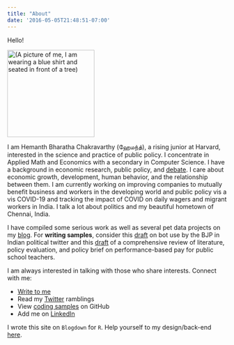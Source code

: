 ```yaml
---
title: "About"
date: '2016-05-05T21:48:51-07:00'
---
```


Hello!

<img alt = '(A picture of me, I am wearing a blue shirt and seated in front of a tree)' width='200' src='/post/hemanth.jpg'/>

I am Hemanth Bharatha Chakravarthy (ஹேமந்த்), a rising junior at Harvard, interested in the science and practice of public policy. I concentrate in Applied Math and Economics with a secondary in Computer Science. I have a background in economic research, public policy, and [debate](https://www.edexlive.com/news/2018/aug/02/meet-indias-youngest-debate-guns-who-matched-wits-with-the-best-in-the-world-3562.html). I care about economic growth, development, human behavior, and the relationship between them. I am currently working on improving companies to mutually benefit business and workers in the developing world and public policy vis a vis COVID-19 and tracking the impact of COVID on daily wagers and migrant workers in India.  I talk a lot about politics and my beautiful hometown of Chennai, India.

I have compiled some serious work as well as several pet data projects on my [blog](https://www.b-hemanth.com/). For **writing samples**, consider this [draft](https://www.b-hemanth.com/2020/05/17/twitter-botocracy-evidence-from-the-use-of-twitter-bots-by-modi-s-bjp-in-india/) on bot use by the BJP in Indian political twitter and this [draft](https://www.b-hemanth.com/2020/06/04/lessons-on-teacher-pay-policy-brief-on-performance-based-pay-for-teachers/) of a comprehensive review of literature, policy evaluation, and policy brief on performance-based pay for public school teachers. 

I am always interested in talking with those who share interests. Connect with me:

- [Write to me](mailto:hemanthbharathachakravarthy@college.harvard.edu) 
- Read my [Twitter](https://twitter.com/hemanth2510) ramblings
- View [coding samples](https://twitter.com/hemanth2510) on GitHub
- Add me on [LinkedIn](https://www.linkedin.com/in/b-hemanth/)

I wrote this site on `Blogdown` for `R`. Help yourself to my design/back-end [here](https://github.com/b-hemanth/my_page).
